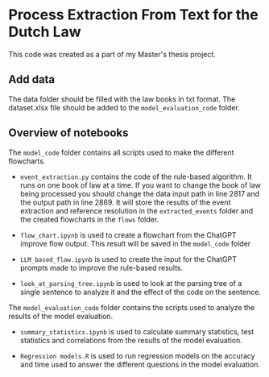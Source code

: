 # Process Extraction From Text for the Dutch Law

This code was created as a part of my Master's thesis project.

## Add data
The data folder should be filled with the law books in txt format.
The dataset.xlsx file should be added to the `model_evaluation_code` folder.

## Overview of notebooks
The `model_code` folder contains all scripts used to make the different flowcharts. 

- `event_extraction.py` contains the code of the rule-based algorithm. It runs on one book of law at a time. If you want to change the book of law being processed you should change the data input path in line 2817 and the output path in line 2869. It will store the results of the event extraction and reference resolution in the `extracted_events` folder and the created flowcharts in the `flows` folder.

- `flow_chart.ipynb` is used to create a flowchart from the ChatGPT improve flow output. This result will be saved in the `model_code` folder

- `LLM_based_flow.ipynb` is used to create the input for the ChatGPT prompts made to improve the rule-based results.

- `look_at_parsing_tree.ipynb` is used to look at the parsing tree of a single sentence to analyze it and the effect of the code on the sentence.

The `model_evaluation_code` folder contains the scripts used to analyze the results of the model evaluation.

- `summary_statistics.ipynb` is used to calculate summary statistics, test statistics and correlations from the results of the model evaluation.

- `Regression models.R` is used to run regression models on the accuracy and time used to answer the different questions in the model evaluation.
